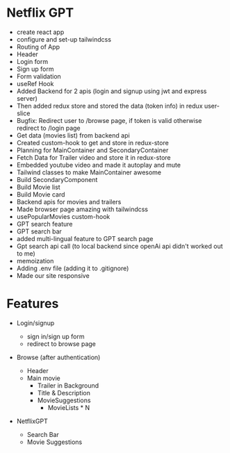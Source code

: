 # Netflix GPT

- create react app
- configure and set-up tailwindcss
- Routing of App
- Header
- Login form
- Sign up form
- Form validation
- useRef Hook
- Added Backend for 2 apis (login and signup using jwt and express server)
- Then added redux store and stored the data (token info) in redux user-slice
- Bugfix: Redirect user to /browse page, if token is valid otherwise redirect to /login page
- Get data (movies list) from backend api
- Created custom-hook to get and store in redux-store
- Planning for MainContainer and SecondaryContainer
- Fetch Data for Trailer video and store it in redux-store
- Embedded youtube video and made it autoplay and mute
- Tailwind classes to make MainContainer awesome
- Build SecondaryComponent
- Build Movie list
- Build Movie card
- Backend apis for movies and trailers
- Made browser page amazing with tailwindcss
- usePopularMovies custom-hook
- GPT search feature
- GPT search bar
- added multi-lingual feature to GPT search page
- Gpt search api call (to local backend since openAi api didn't worked out to me)
- memoization
- Adding .env file (adding it to .gitignore)
- Made our site responsive


<!-- react 2
java 3
aws
springboot 2
mariadb
db
kafka
oops

react 18
why react ? why not angular ?
nextjs (server side rendering) -->




# Features

- Login/signup
    - sign in/sign up form
    - redirect to browse page
- Browse (after authentication)
    - Header
    - Main movie
        - Trailer in Background
        - Title & Description
        - MovieSuggestions
            - MovieLists * N

- NetflixGPT
    - Search Bar
    - Movie Suggestions